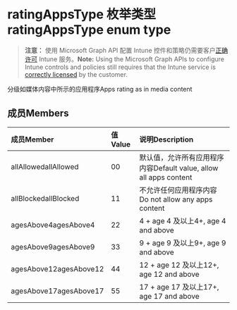 # <a name="ratingappstype-enum-type"></a><span data-ttu-id="72ec5-101">ratingAppsType 枚举类型</span><span class="sxs-lookup"><span data-stu-id="72ec5-101">ratingAppsType enum type</span></span>

> <span data-ttu-id="72ec5-102">**注意：** 使用 Microsoft Graph API 配置 Intune 控件和策略仍需要客户[正确许可](https://go.microsoft.com/fwlink/?linkid=839381) Intune 服务。</span><span class="sxs-lookup"><span data-stu-id="72ec5-102">**Note:** Using the Microsoft Graph APIs to configure Intune controls and policies still requires that the Intune service is [correctly licensed](https://go.microsoft.com/fwlink/?linkid=839381) by the customer.</span></span>

<span data-ttu-id="72ec5-103">分级如媒体内容中所示的应用程序</span><span class="sxs-lookup"><span data-stu-id="72ec5-103">Apps rating as in media content</span></span>
## <a name="members"></a><span data-ttu-id="72ec5-104">成员</span><span class="sxs-lookup"><span data-stu-id="72ec5-104">Members</span></span>
|<span data-ttu-id="72ec5-105">成员</span><span class="sxs-lookup"><span data-stu-id="72ec5-105">Member</span></span>|<span data-ttu-id="72ec5-106">值</span><span class="sxs-lookup"><span data-stu-id="72ec5-106">Value</span></span>|<span data-ttu-id="72ec5-107">说明</span><span class="sxs-lookup"><span data-stu-id="72ec5-107">Description</span></span>|
|:---|:---|:---|
|<span data-ttu-id="72ec5-108">allAllowed</span><span class="sxs-lookup"><span data-stu-id="72ec5-108">allAllowed</span></span>|<span data-ttu-id="72ec5-109">0</span><span class="sxs-lookup"><span data-stu-id="72ec5-109">0</span></span>|<span data-ttu-id="72ec5-110">默认值，允许所有应用程序内容</span><span class="sxs-lookup"><span data-stu-id="72ec5-110">Default value, allow all apps content</span></span>|
|<span data-ttu-id="72ec5-111">allBlocked</span><span class="sxs-lookup"><span data-stu-id="72ec5-111">allBlocked</span></span>|<span data-ttu-id="72ec5-112">1</span><span class="sxs-lookup"><span data-stu-id="72ec5-112">1</span></span>|<span data-ttu-id="72ec5-113">不允许任何应用程序内容</span><span class="sxs-lookup"><span data-stu-id="72ec5-113">Do not allow any apps content</span></span>|
|<span data-ttu-id="72ec5-114">agesAbove4</span><span class="sxs-lookup"><span data-stu-id="72ec5-114">agesAbove4</span></span>|<span data-ttu-id="72ec5-115">2</span><span class="sxs-lookup"><span data-stu-id="72ec5-115">2</span></span>|<span data-ttu-id="72ec5-116">4 + age 4 及以上</span><span class="sxs-lookup"><span data-stu-id="72ec5-116">4+, age 4 and above</span></span>|
|<span data-ttu-id="72ec5-117">agesAbove9</span><span class="sxs-lookup"><span data-stu-id="72ec5-117">agesAbove9</span></span>|<span data-ttu-id="72ec5-118">3</span><span class="sxs-lookup"><span data-stu-id="72ec5-118">3</span></span>|<span data-ttu-id="72ec5-119">9 + age 9 及以上</span><span class="sxs-lookup"><span data-stu-id="72ec5-119">9+, age 9 and above</span></span>|
|<span data-ttu-id="72ec5-120">agesAbove12</span><span class="sxs-lookup"><span data-stu-id="72ec5-120">agesAbove12</span></span>|<span data-ttu-id="72ec5-121">4</span><span class="sxs-lookup"><span data-stu-id="72ec5-121">4</span></span>|<span data-ttu-id="72ec5-122">12 + age 12 及以上</span><span class="sxs-lookup"><span data-stu-id="72ec5-122">12+, age 12 and above</span></span> |
|<span data-ttu-id="72ec5-123">agesAbove17</span><span class="sxs-lookup"><span data-stu-id="72ec5-123">agesAbove17</span></span>|<span data-ttu-id="72ec5-124">5</span><span class="sxs-lookup"><span data-stu-id="72ec5-124">5</span></span>|<span data-ttu-id="72ec5-125">17 + age 17 及以上</span><span class="sxs-lookup"><span data-stu-id="72ec5-125">17+, age 17 and above</span></span>|



